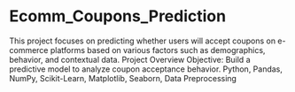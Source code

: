 # Ecomm_Coupons_Prediction
This project focuses on predicting whether users will accept coupons on e-commerce platforms based on various factors such as demographics, behavior, and contextual data. Project Overview Objective: Build a predictive model to analyze coupon acceptance behavior. Python, Pandas, NumPy, Scikit-Learn, Matplotlib, Seaborn, Data Preprocessing
